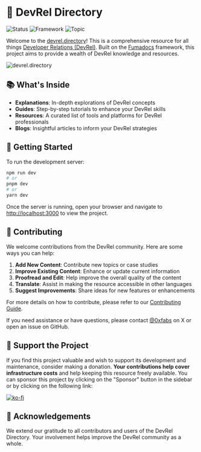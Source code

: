 # 🚀 DevRel Directory

![Status](https://img.shields.io/badge/Status-In%20Development-yellow)
![Framework](https://img.shields.io/badge/Framework-Fumadocs-blue)
![Topic](https://img.shields.io/badge/Topic-Developer%20Relations-green)

Welcome to the [devrel.directory](https://devrel.directory)! This is a comprehensive resource for all things [Developer Relations (DevRel)](https://en.wikipedia.org/wiki/Developer_relations). Built on the [Fumadocs](https://github.com/fuma-nama/fumadocs) framework, this project aims to provide a wealth of DevRel knowledge and resources.

![devrel.directory](https://github.com/user-attachments/assets/0b4802f5-2ea3-4db2-a534-a7cdeb984d50)

## 📚 What's Inside

- **Explanations**: In-depth explorations of DevRel concepts
- **Guides**: Step-by-step tutorials to enhance your DevRel skills
- **Resources**: A curated list of tools and platforms for DevRel professionals
- **Blogs**: Insightful articles to inform your DevRel strategies

## 🏁 Getting Started

To run the development server:

```bash
npm run dev
# or
pnpm dev
# or
yarn dev
```

Once the server is running, open your browser and navigate to <http://localhost:3000> to view the project.

## 🤝 Contributing

We welcome contributions from the DevRel community. Here are some ways you can help:

1. **Add New Content**: Contribute new topics or case studies
2. **Improve Existing Content**: Enhance or update current information
3. **Proofread and Edit**: Help improve the overall quality of the content
4. **Translate**: Assist in making the resource accessible in other languages
5. **Suggest Improvements**: Share ideas for new features or enhancements

For more details on how to contribute, please refer to our [Contributing Guide](content/docs/additional-resources/contributing.mdx).

If you need assistance or have questions, please contact [@0xfabs](https://x.com/0xfabs) on X or open an issue on GitHub.

## 💖 Support the Project

If you find this project valuable and wish to support its development and maintenance, consider making a donation. **Your contributions help cover infrastructure costs** and help keeping this resource freely available.
You can sponsor this project by clicking on the "Sponsor" button in the sidebar or by clicking on the following link:

[![ko-fi](https://ko-fi.com/img/githubbutton_sm.svg)](https://ko-fi.com/L4L6154CZH)

## 🙏 Acknowledgements

We extend our gratitude to all contributors and users of the DevRel Directory. Your involvement helps improve the DevRel community as a whole.
